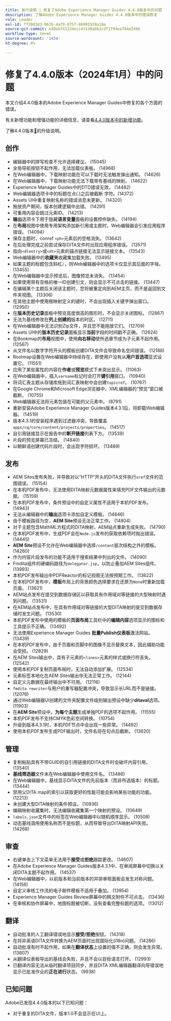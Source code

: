 ```yaml
---
title: 发行说明 | 修复了Adobe Experience Manager Guides 4.4.0版本中的问题
description: 了解Adobe Experience Manager Guides 4.4.0版本中的错误修复
role: Leader
exl-id: ff3083d3-062b-4a79-875f-86991978a18e
source-git-commit: e40ebf4122decc431d0abb2cdf1794ea704e5496
workflow-type: tm+mt
source-wordcount: '1434'
ht-degree: 0%

---
```


# 修复了4.4.0版本（2024年1月）中的问题


本文介绍4.4.0版本的Adobe Experience Manager Guides中修复的各个方面的错误。

有关新增功能和增强功能的详细信息，请查看[&#x200B; 4.4.0版本中的新增功能](./whats-new-4-4.md)。

了解4.4.0版本[&#128279;](../release-info/upgrade-instructions-4-4.md)的升级说明。


## 创作

- 编辑器中的拼写检查不允许选择建议。 (15045)
- 全局导航按钮不起作用，无法加载仪表板。 (14968)
- 在Web编辑器中，下载映射功能在可以下载时无法触发弹出通知。 (14626)
- 在Web编辑器中，下载映射功能无法下载带有基线的映射。 (14622)
- Experience Manager Guides中的DTD错误无效。 (14482)
- Web编辑器选项卡中的标题在点(.)之后被截断 字符。(14372)
- Assets UI中重复映射名称的错误消息未更新。 (14320)
- 拖放资产期间，版本创建逻辑中出错。 (14291)
- 可重用内容会跳过元素ID。 (14213)
- **输出**&#x200B;选项卡下用于隐藏&#x200B;**语言变量**&#x200B;面板的设置控件缺失。 (14194)
- 在&#x200B;**布局**&#x200B;视图中使用专用架构添加新引用或主题时，Web编辑器会引发应用程序错误。 (14094)
- 保存主题时，conref `<ph>`元素后的空格消失。 (13642)
- 在后处理完成之前尝试保存DITA文件时出现应用程序错误。 (13571)
- 指向`<dlentry>`或`<dt>`元素的锚点链接无法显示链接文本。 (13543)
- Web编辑器中的&#x200B;**收藏夹**&#x200B;收藏集加载失败。 (13495)
- 如果主题的标题包含斜杠`/`，则Web编辑器中的选项卡仅显示其后面的字母。 (13455)
- 在Web编辑器中显示预览后，图像预览未消失。 (13454)
- 如果使用带有空格的唯一ID创建引文，则会显示不可点击的链接。 (13447)
- 在编辑某个主题后关闭该主题时，您将被重定向到AEM主页，而不是返回到文件夹视图。 (13306)
- 在其他主题中使用根映射定义的键时，不会出现插入关键字弹出窗口。 (12950)
- 在&#x200B;**版本历史记录**&#x200B;面板中预览高度很高的图形时，不会显示关闭图标。 (12867)
- 无法为基线修改在&#x200B;**列上创建的**&#x200B;版本的时区。 (12711)
- 在Web编辑器中无法识别Zip文件，并且您不能拖放它们。 (12709)
- Assets UI中的&#x200B;**版本历史记录**&#x200B;面板显示&#x200B;**当前**&#x200B;字段的时间戳不正确。 (12624)
- 在Bookmap的&#x200B;**布局**&#x200B;视图中，使用&#x200B;**向右移动**&#x200B;使所选章节成为子元素不起作用。 (12567)
- 从文件名以数字字符开头的模板创建DITA文件会导致命名空间错误。 (12188)
- Rootmap设置在Web编辑器中持续存在，即使用户没有从&#x200B;**用户首选项**&#x200B;显式设置它。 (11551)
- 应用了某些属性的内容在&#x200B;**作者**&#x200B;或&#x200B;**预览**&#x200B;模式下未突出显示。 (11063)
- 在Web编辑器中，插入`varname`标记时会打开&#x200B;**键引用**&#x200B;窗口。 (10940)
- 将词汇表主题从存储库拖到词汇表映射中会创建`topicref`。 (10767)
- 在Google Chrome和Microsoft Edge浏览器中，XML编辑器的“预览”窗口被截断。 (10755)
- Web编辑器无法将元素包装在可能的父元素中。 (8791)
- 重新安装Adobe Experience Manager Guides版本4.3.1后，将卸载Web编辑器。 (14519)
- 版本4.3.1的安装程序遇到过滤器冲突，导致覆盖`apps/cq/core/content/projects/properties`。 (14517)
- 自引用链接显示在报告中的&#x200B;**断开链接**&#x200B;列表下方。 (13539)
- 片段的预览屏幕已冻结。 (14840)
- 以朝鲜语创建代码片段时，会出现字符损坏。 (13489)

## 发布

- AEM Sites发布失败，并导致对以“HTTP”开头的DITA文件执行`xref`文件的范围错误。 (15154)
- 在本机PDF发布中，无法使用DITA映射元数据属性来填充PDF文件输出的元数据。 (15159)
- 在本机PDF发布中，条件预设中的自定义属性不适用于本机PDF发布。 (14943)
- 无法从编辑器中的&#x200B;**输出**&#x200B;选项卡添加自定义模板。 (14846)
- 由于模板路径为空，**AEM Site**&#x200B;预设无法正常工作。 (14804)
- 对于主题包含MathML方程式的DITA映射，AEM站点重新生成失败。 (14790)
- 在本机PDF发布中，生成PDF会在`Node.js`发布的获取依赖项时抛出错误。 (14445)
- **AEM Site**&#x200B;预设不允许在Web编辑器中选择`/content`层次结构之外的模板。 (14260)
- 作为内容片段发布的功能不适用于搜索结果中列出的文件。 (14090)
- Fmdita组件的硬编码路径为`delegator.jsp`，以防止叠加AEM Sites组件。 (13993)
- 本机PDF发布输出中PDFReactor的标记视图无法按预期工作。 (13622)
- 在本机PDF发布中，**模板**&#x200B;布局上的背景颜色选择要求在还原为`None`时重新加载页面。 (13621)
- AEM站点发布在提交到数据存储区以获取具有作用域对等链接的大型映射时遇到问题。 (13531)
- 在AEM站点发布中，在具有作用域对等链接的大型DITA映射的提交到数据存储时发生问题。 (13530)
- 本机PDF发布中使用的模板的&#x200B;**页面布局**&#x200B;工具栏中的&#x200B;**编辑内容**&#x200B;选项显示的图标和工具提示不正确。 (13492)
- 无法使用Experience Manager Guides **批量Publish仪表板**&#x200B;激活网站。 (13439)
- 在本机PDF发布中，由于页眉和页脚中的图像不显示替换文本，因此辅助功能会受损。 (12829)
- 在AEM Sites输出中，具有子元素的`<lines>`元素的样式或换行符丢失。(12542)
- 使用本机PDF复制页面布局时，无法自动添加扩展。 (12534)
- 元素标签本地化在AEM Sites输出中无法正常工作。 (12144)
- 自定义元数据在最终输出中不可用。 (12116)
- `fmdita rewriter`与用户的重写器配置冲突，导致显示长URL而不是链接。 (12076)
- 通过Web编辑器UI创建的文件夹配置文件级别输出预设中缺少&#x200B;**ditaval**&#x200B;选项。 (11903)
- 在&#x200B;**AEM Site**&#x200B;预设中，**为每个主题**&#x200B;生成单独PDF的选项不起作用。 (11555)
- 本机PDF发布不支持CMYK色彩空间转换。 (10754)
- 升级到版本4.3.1时，本机PDF节点中会出现一些异常。 (14492)
- 使用本机PDF发布生成PDF输出时，文件名将在句点后截断。 (13620)


## 管理

- 复制粘贴具有不带GUID的自引用链接的DITA文件时会破坏内容引用。 (13540)
- **基线筛选器**&#x200B;文件未在Web编辑器中使用文件名。 (13486)
- 在Web编辑器中，基线显示DITA文件的先前版本（而非所选版本）的标题。 (13444)
- 禁用父DITA map的索引以获取更好的性能可能会影响某些功能的功能。(12213)
- 未创建大型DITA映射的条件预设。 (10936)
- 编辑映射收藏集时，无法编辑收藏集第一个映射的预设。 (10649)
- `labels.json`文件中的标签在Web编辑器中以随机顺序显示。 (10508)
- 动态基线调用使用名称而不是标题，从而导致导出DITA映射API失败。 (14268)

## 审查

- 右键单击上下文菜单无法用于&#x200B;**接受**&#x200B;或&#x200B;**拒绝**&#x200B;跟踪更改。 (14607)
- 在Adobe Experience Manager Guides版本4.3.1中，在审阅屏幕中切换以关闭DITA主题不起作用。 (14537)
- 在Web编辑器中，以前版本和当前版本的并排审核面板会发生对称问题。 (14156)
- 自定义审核工作流的电子邮件模板不适用于叠加。 (13954)
- Experience Manager Guides Review屏幕中的韩文附件不可点击。 (13436)
- 在审核和协作屏幕中，地图标题被切断，没有查看完整标题的选项。 (13012)

## 翻译

- 自动批准的人工翻译错误地显示&#x200B;**接受/拒绝**&#x200B;按钮。 (14318)
- 在将非英语DITA文件转换为AEM页面时出现国际化(i18n)问题。 (14286)
- 自动批准有时不起作用，如果在&#x200B;**翻译状态**&#x200B;上设置的值不正确，则会发生异常。 (13607)
- 从翻译仪表板导出的基线会失败，并且不会以目标语言打开。 (12993)
- 已翻译内容无法从临时翻译项目同步，并且DITA XML编辑器翻译向导错误地显示已批准作业的&#x200B;**正在进行**&#x200B;状态。 (9938)

## 已知问题

Adobe已发现4.4.0版本的以下已知问题：

- 对于重复的DITA文件，版本1.0不会显示在UI上。
